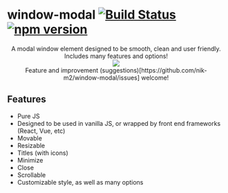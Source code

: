 # window-modal [![Build Status](https://travis-ci.org/nik-m2/window-modal.svg?branch=master)](https://travis-ci.org/nik-m2/window-modal) [![npm version](https://badge.fury.io/js/window-modal.svg)](https://badge.fury.io/js/window-modal)



<p align="center">
    A modal window element designed to be smooth, clean and user friendly.
    <br>
    Includes many features and options! 
    <br>
    <img src="https://user-images.githubusercontent.com/20328954/54089282-d78e3d00-433d-11e9-802e-5c404283cc4a.png"/>
    <br>
    Feature and improvement (suggestions)[https://github.com/nik-m2/window-modal/issues] welcome!
</p>

## Features

- Pure JS
- Designed to be used in vanilla JS, or wrapped by front end frameworks (React, Vue, etc)
- Movable
- Resizable
- Titles (with icons)
- Minimize
- Close
- Scrollable
- Customizable style, as well as many options
